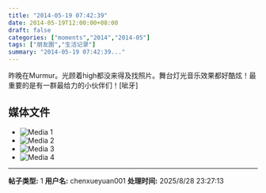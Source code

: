 ```yaml
---
title: "2014-05-19 07:42:39"
date: 2014-05-19T12:00:00+08:00
draft: false
categories: ["moments","2014","2014-05"]
tags: ["朋友圈","生活记录"]
summary: "2014-05-19 07:42:39..."
---
```


昨晚在Murmur。光顾着high都没来得及找照片。舞台灯光音乐效果都好酷炫！最重要的是有一群最给力的小伙伴们！[呲牙]

## 媒体文件

- ![Media 1](/Moments/photos/2014-05-19/201405190742390.jpg)
- ![Media 2](/Moments/photos/2014-05-19/201405190742391.jpg)
- ![Media 3](/Moments/photos/2014-05-19/201405190742392.jpg)
- ![Media 4](/Moments/photos/2014-05-19/201405190742393.jpg)

---

**帖子类型:** 1
**用户名:** chenxueyuan001
**处理时间:** 2025/8/28 23:27:13
